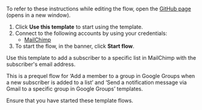 To refer to these instructions while editing the flow, open the [GitHub page](https://github.com/ot4i/app-connect-templates/tree/main/resources/markdown/Add%20a%20subscriber%20to%20a%20specific%20list%20in%20MailChimp_instructions.md) (opens in a new window).

1. Click **Use this template** to start using the template.
2. Connect to the following accounts by using your credentials:
   - [MailChimp](https://ibm.biz/acmailchimp) 
3. To start the flow, in the banner, click **Start flow**.


Use this template to add a subscriber to a specific list in MailChimp with the subscriber's email address. 

This is a prequel flow for ‘Add a member to a group in Google Groups when a new subscriber is added to a list’ and ‘Send a notification message via Gmail to a specific group in Google Groups’ templates. 

Ensure that you have started these template flows.

